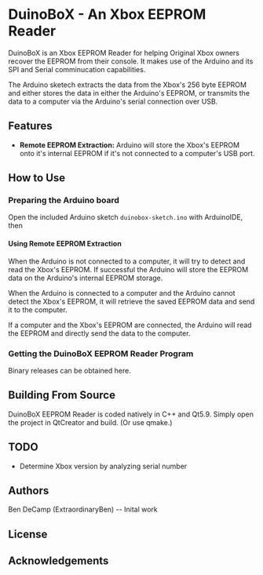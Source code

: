 # DuinoBoX - An Xbox EEPROM Reader
DuinoBoX is an Xbox EEPROM Reader for helping Original Xbox owners recover the EEPROM from their console. It makes use of the Arduino and its SPI and Serial comminucation capabilities. 

The Arduino sketech extracts the data from the Xbox's 256 byte EEPROM and either stores the data in either the Arduino's EEPROM, or transmits the data to a computer via the Arduino's serial connection over USB.

## Features
* **Remote EEPROM Extraction:** Arduino will store the Xbox's EEPROM onto it's internal EEPROM if it's not connected to a computer's USB port.


## How to Use

### Preparing the Arduino board
Open the included Arduino sketch `duinobox-sketch.ino` with ArduinoIDE, then 

#### Using Remote EEPROM Extraction
When the Arduino is not connected to a computer, it will try to detect and read the Xbox's EEPROM. If successful the Arduino will store the EEPROM data on the Arduino's internal EEPROM storage.

When the Arduino is connected to a computer and the Arduino cannot detect the Xbox's EEPROM, it will retrieve the saved EEPROM data  and send it to the computer.

If a computer and the Xbox's EEPROM are connected, the Arduino will read the EEPROM and directly send the data to the computer.


### Getting the DuinoBoX EEPROM Reader Program
Binary releases can be obtained here.


## Building From Source
DuinoBoX EEPROM Reader is coded natively in C++ and Qt5.9. Simply open the project in QtCreator and build. (Or use qmake.)

## TODO
* Determine Xbox version by analyzing serial number

## Authors
Ben DeCamp (ExtraordinaryBen) -- Inital work

## License


## Acknowledgements



